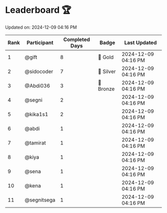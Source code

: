 # Leaderboard 🏆

Updated on: 2024-12-09 04:16 PM

| Rank | Participant       | Completed Days | Badge      | Last Updated         |
|------|-------------------|----------------|------------|----------------------|
| 1    | @gift             | 8              | 🏅 Gold     | 2024-12-09 04:16 PM |
| 2    | @sidocoder        | 7              | 🥈 Silver   | 2024-12-09 04:16 PM |
| 3    | @Abdi036          | 3              | 🥉 Bronze   | 2024-12-09 04:16 PM |
| 4    | @segni            | 2              |            | 2024-12-09 04:16 PM |
| 5    | @kika1s1          | 2              |            | 2024-12-09 04:16 PM |
| 6    | @abdi             | 1              |            | 2024-12-09 04:16 PM |
| 7    | @tamirat          | 1              |            | 2024-12-09 04:16 PM |
| 8    | @kiya             | 1              |            | 2024-12-09 04:16 PM |
| 9    | @sena             | 1              |            | 2024-12-09 04:16 PM |
| 10   | @kena             | 1              |            | 2024-12-09 04:16 PM |
| 11   | @segnitsega       | 1              |            | 2024-12-09 04:16 PM |
